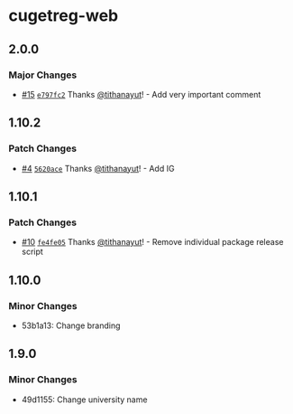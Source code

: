 # cugetreg-web

## 2.0.0

### Major Changes

- [#15](https://github.com/tithanayut/cugetreg-playground/pull/15) [`e797fc2`](https://github.com/tithanayut/cugetreg-playground/commit/e797fc2f9956c83425421533ce6dbc9c0f99ba68) Thanks [@tithanayut](https://github.com/tithanayut)! - Add very important comment

## 1.10.2

### Patch Changes

- [#4](https://github.com/tithanayut/cugetreg-playground/pull/4) [`5620ace`](https://github.com/tithanayut/cugetreg-playground/commit/5620ace5ccc5b08c9bf4105d1e45ee2cbd3c8ead) Thanks [@tithanayut](https://github.com/tithanayut)! - Add IG

## 1.10.1

### Patch Changes

- [#10](https://github.com/tithanayut/cugetreg-playground/pull/10) [`fe4fe05`](https://github.com/tithanayut/cugetreg-playground/commit/fe4fe0597cfc340a39fc970296ea2d12209c3adb) Thanks [@tithanayut](https://github.com/tithanayut)! - Remove individual package release script

## 1.10.0

### Minor Changes

- 53b1a13: Change branding

## 1.9.0

### Minor Changes

- 49d1155: Change university name
